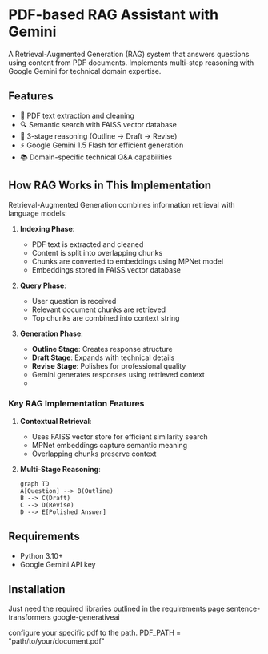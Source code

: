 # PDF-based RAG Assistant with Gemini



A Retrieval-Augmented Generation (RAG) system that answers questions using content from PDF documents. Implements multi-step reasoning with Google Gemini for technical domain expertise.

## Features

- 📄 PDF text extraction and cleaning
- 🔍 Semantic search with FAISS vector database
- 🧠 3-stage reasoning (Outline → Draft → Revise)
- ⚡ Google Gemini 1.5 Flash for efficient generation
- 📚 Domain-specific technical Q&A capabilities

## How RAG Works in This Implementation

Retrieval-Augmented Generation combines information retrieval with language models:

1. **Indexing Phase**:
   - PDF text is extracted and cleaned
   - Content is split into overlapping chunks
   - Chunks are converted to embeddings using MPNet model
   - Embeddings stored in FAISS vector database

2. **Query Phase**:
   - User question is received
   - Relevant document chunks are retrieved
   - Top chunks are combined into context string

3. **Generation Phase**:
   - **Outline Stage**: Creates response structure
   - **Draft Stage**: Expands with technical details
   - **Revise Stage**: Polishes for professional quality
   - Gemini generates responses using retrieved context
   - 
### Key RAG Implementation Features

1. **Contextual Retrieval**:
   - Uses FAISS vector store for efficient similarity search
   - MPNet embeddings capture semantic meaning
   - Overlapping chunks preserve context

2. **Multi-Stage Reasoning**:
   ```mermaid
   graph TD
   A[Question] --> B(Outline)
   B --> C(Draft)
   C --> D(Revise)
   D --> E[Polished Answer]
## Requirements

- Python 3.10+
- Google Gemini API key

## Installation
Just need the required libraries outlined in the requirements page
sentence-transformers
google-generativeai

configure your specific pdf to the path. PDF_PATH = "path/to/your/document.pdf"



